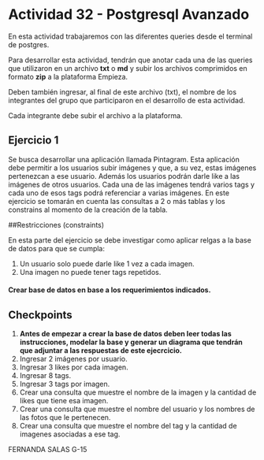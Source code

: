 # Actividad 32 - Postgresql Avanzado

En esta actividad trabajaremos con las diferentes queries desde el terminal de postgres.

Para desarrollar esta actividad, tendrán que anotar cada una de las queries que utilizaron en un archivo **txt**  o **md** y subir los archivos comprimidos en formato **zip** a la plataforma Empieza.

Deben también ingresar, al final de este archivo (txt), el nombre de los integrantes del grupo que participaron en el desarrollo de esta actividad.

Cada integrante debe subir el archivo a la plataforma.

## Ejercicio 1

Se busca desarrollar una aplicación llamada Pintagram. Esta aplicación debe permitir a los usuarios subir imágenes y que, a su vez, estas imágenes pertenezcan a ese usuario. Además los usuarios podrán darle like a las imágenes de otros usuarios. Cada una de las imágenes tendrá varios tags y cada uno de esos tags podrá referenciar a varias imágenes. En este ejercicio se tomarán en cuenta las consultas a 2 o más tablas y los constrains al momento de la creación de la tabla.

##Restricciones (constraints)

En esta parte del ejercicio se debe investigar como aplicar relgas a la base de datos para que se cumpla:

1. Un usuario solo puede darle like 1 vez a cada imagen.
2. Una imagen no puede tener tags repetidos.

#### Crear base de datos en base a los requerimientos indicados.

## Checkpoints
1. **Antes de empezar a crear la base de datos deben leer todas las instrucciones, modelar la base y generar un diagrama que tendrán que adjuntar a las respuestas de este ejecrcicio.**
2. Ingresar 2 imágenes por usuario.
3. Ingresar 3 likes por cada imagen.
4. Ingresar 8 tags.
5. Ingresar 3 tags por imagen.
6. Crear una consulta que muestre el nombre de la imagen y la cantidad de likes que tiene esa imagen.
7. Crear una consulta que muestre el nombre del usuario y los nombres de las fotos que le pertenecen.
8. Crear una consulta que muestre el nombre del tag y la cantidad de imagenes asociadas a ese tag.


FERNANDA SALAS G-15
